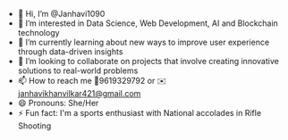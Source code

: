 - 👋 Hi, I’m @Janhavi1090
- 👀 I’m interested in Data Science, Web Development, AI and Blockchain technology
- 🌱 I’m currently learning about new ways to improve user experience through data-driven insights
- 💞️ I’m looking to collaborate on projects that involve creating innovative solutions to real-world problems
- 📫 How to reach me 📱️9619329792 or ✉️janhavikhanvilkar421@gmail.com
- 😄 Pronouns: She/Her
- ⚡ Fun fact: I'm a sports enthusiast with National accolades in Rifle Shooting

<!---
Janhavi1090/Janhavi1090 is a ✨ special ✨ repository because its `README.md` (this file) appears on your GitHub profile.
You can click the Preview link to take a look at your changes.
--->
